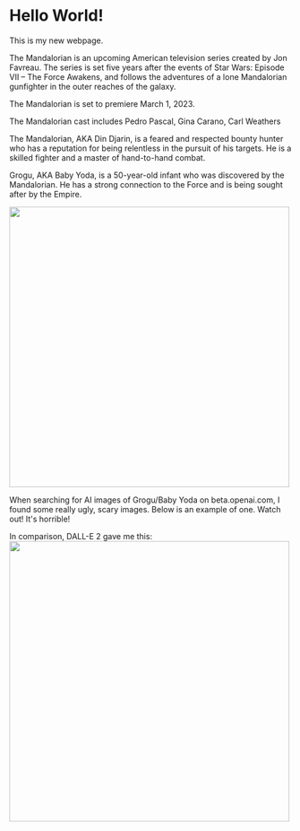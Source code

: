 # Hello World!

This is my new webpage.


The Mandalorian is an upcoming American television series created by Jon Favreau. The series is set five years after the events of Star Wars: Episode VII – The Force Awakens, and follows the adventures of a lone Mandalorian gunfighter in the outer reaches of the galaxy.

The Mandalorian is set to premiere March 1, 2023.

The Mandalorian cast includes Pedro Pascal, Gina Carano, Carl Weathers

The Mandalorian, AKA Din Djarin, is a feared and respected bounty hunter who has a reputation for being relentless in the pursuit of his targets. He is a skilled fighter and a master of hand-to-hand combat.

Grogu, AKA Baby Yoda, is a 50-year-old infant who was discovered by the Mandalorian. He has a strong connection to the Force and is being sought after by the Empire.

<img src="https://user-images.githubusercontent.com/116817238/205964042-17c22a37-bab5-4df2-8df6-ba6b02138248.png" width="500">

When searching for AI images of Grogu/Baby Yoda on beta.openai.com, I found some really ugly, scary images. Below is an example of one. Watch out! It's horrible!


In comparison, DALL-E 2 gave me this:<br> 
<img src="DALL·E 2022-12-06 11.18.09 - promotional art of baby yoda in space, cute, character art.png" width="500">
